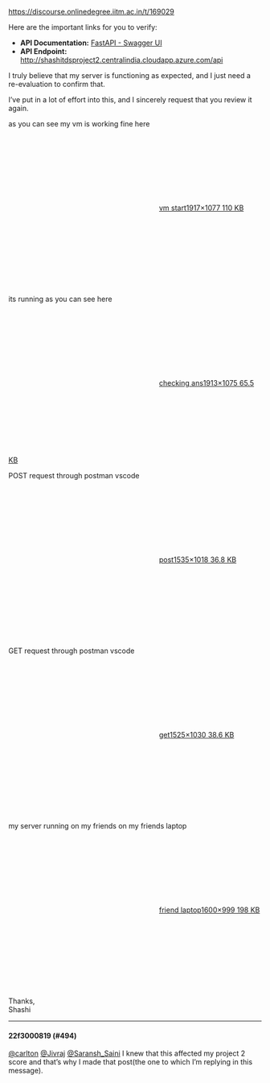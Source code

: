 https://discourse.onlinedegree.iitm.ac.in/t/169029

Here are the important links for you to verify:</p>
<ul>
<li><strong>API Documentation:</strong> <a class="inline-onebox" href="http://shashitdsproject2.centralindia.cloudapp.azure.com/docs" rel="noopener nofollow ugc">FastAPI - Swagger UI</a></li>
<li><strong>API Endpoint:</strong> <a href="http://shashitdsproject2.centralindia.cloudapp.azure.com/api" rel="noopener nofollow ugc">http://shashitdsproject2.centralindia.cloudapp.azure.com/api</a></li>
</ul>
<p>I truly believe that my server is functioning as expected, and I just need a re-evaluation to confirm that.</p>
<p>I’ve put in a lot of effort into this, and I sincerely request that you review it again.</p>
<p>as you can see my vm is working fine here<br/>
<div class="lightbox-wrapper"><a class="lightbox" data-download-href="/uploads/short-url/s1odVesi1v79FilEDSragX6paYZ.png?dl=1" href="https://europe1.discourse-cdn.com/flex013/uploads/iitm/original/3X/c/4/c4651dbc319b2d00ad1f0ea85e10c4c716b3ae25.png" rel="noopener nofollow ugc" title="vm start"><div class="meta"><svg aria-hidden="true" class="fa d-icon d-icon-far-image svg-icon"><use href="#far-image"></use></svg><span class="filename">vm start</span><span class="informations">1917×1077 110 KB</span><svg aria-hidden="true" class="fa d-icon d-icon-discourse-expand svg-icon"><use href="#discourse-expand"></use></svg></div></a></div></p>
<p>its running  as you can see here<br/>
<div class="lightbox-wrapper"><a class="lightbox" data-download-href="/uploads/short-url/CiMap5e6SVr8E08TMTziS0llSv.png?dl=1" href="https://europe1.discourse-cdn.com/flex013/uploads/iitm/original/3X/0/4/04546b4805d006ee2763bce3c3d8f1fb9f5eae1f.png" rel="noopener nofollow ugc" title="checking ans"><div class="meta"><svg aria-hidden="true" class="fa d-icon d-icon-far-image svg-icon"><use href="#far-image"></use></svg><span class="filename">checking ans</span><span class="informations">1913×1075 65.5 KB</span><svg aria-hidden="true" class="fa d-icon d-icon-discourse-expand svg-icon"><use href="#discourse-expand"></use></svg></div></a></div></p>
<p>POST request through  postman vscode<br/>
<div class="lightbox-wrapper"><a class="lightbox" data-download-href="/uploads/short-url/osCebqbvGLvJqudqvYFnlkFOjVU.png?dl=1" href="https://europe1.discourse-cdn.com/flex013/uploads/iitm/original/3X/a/b/ab704a5f91397ecaefad0c7b700fbf487e6a4e92.png" rel="noopener nofollow ugc" title="post"><div class="meta"><svg aria-hidden="true" class="fa d-icon d-icon-far-image svg-icon"><use href="#far-image"></use></svg><span class="filename">post</span><span class="informations">1535×1018 36.8 KB</span><svg aria-hidden="true" class="fa d-icon d-icon-discourse-expand svg-icon"><use href="#discourse-expand"></use></svg></div></a></div></p>
<p>GET request through  postman vscode<br/>
<div class="lightbox-wrapper"><a class="lightbox" data-download-href="/uploads/short-url/swUI2YjkM4AXcq3PHxUZM7Ginwp.png?dl=1" href="https://europe1.discourse-cdn.com/flex013/uploads/iitm/original/3X/c/7/c7f55da5f7b8a633a3011ceafacbe4431b176be5.png" rel="noopener nofollow ugc" title="get"><div class="meta"><svg aria-hidden="true" class="fa d-icon d-icon-far-image svg-icon"><use href="#far-image"></use></svg><span class="filename">get</span><span class="informations">1525×1030 38.6 KB</span><svg aria-hidden="true" class="fa d-icon d-icon-discourse-expand svg-icon"><use href="#discourse-expand"></use></svg></div></a></div></p>
<p>my server running on my friends on my friends laptop<br/>
<div class="lightbox-wrapper"><a class="lightbox" data-download-href="/uploads/short-url/o6zmj3kzoHo3OFqqiMNYjmxlKrf.jpeg?dl=1" href="https://europe1.discourse-cdn.com/flex013/uploads/iitm/original/3X/a/8/a8f24f1e596a1ae98e2ac6e1a450aea01922a6b9.jpeg" rel="noopener nofollow ugc" title="friend laptop"><div class="meta"><svg aria-hidden="true" class="fa d-icon d-icon-far-image svg-icon"><use href="#far-image"></use></svg><span class="filename">friend laptop</span><span class="informations">1600×999 198 KB</span><svg aria-hidden="true" class="fa d-icon d-icon-discourse-expand svg-icon"><use href="#discourse-expand"></use></svg></div></a></div></p>
<p>Thanks,<br/>
Shashi</p><hr>

<h4>22f3000819 (#494)</h4>
<p><a class="mention" href="/u/carlton">@carlton</a> <a class="mention" href="/u/jivraj">@Jivraj</a> <a class="mention" href="/u/saransh_saini">@Saransh_Saini</a> I knew that this affected my project 2 score and that’s why I made that post(the one to which I’m replying in this message).